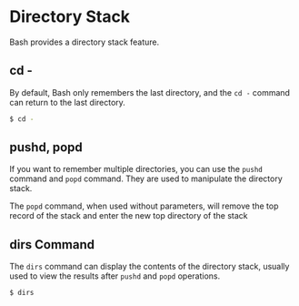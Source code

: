 # Directory Stack

Bash provides a directory stack feature.

## cd -

By default, Bash only remembers the last directory, and the `cd -` command can return to the last directory.

```bash
$ cd -
```

## pushd, popd

If you want to remember multiple directories, you can use the `pushd` command and `popd` command. They are used to manipulate the directory stack.

The `popd` command, when used without parameters, will remove the top record of the stack and enter the new top directory of the stack

## dirs Command

The `dirs` command can display the contents of the directory stack, usually used to view the results after `pushd` and `popd` operations.

```bash
$ dirs
```